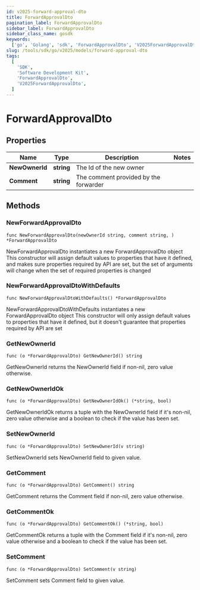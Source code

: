 ```yaml
---
id: v2025-forward-approval-dto
title: ForwardApprovalDto
pagination_label: ForwardApprovalDto
sidebar_label: ForwardApprovalDto
sidebar_class_name: gosdk
keywords:
  ['go', 'Golang', 'sdk', 'ForwardApprovalDto', 'V2025ForwardApprovalDto']
slug: /tools/sdk/go/v2025/models/forward-approval-dto
tags:
  [
    'SDK',
    'Software Development Kit',
    'ForwardApprovalDto',
    'V2025ForwardApprovalDto',
  ]
---
```


# ForwardApprovalDto

## Properties

| Name           | Type       | Description                           | Notes |
| -------------- | ---------- | ------------------------------------- | ----- |
| **NewOwnerId** | **string** | The Id of the new owner               |
| **Comment**    | **string** | The comment provided by the forwarder |

## Methods

### NewForwardApprovalDto

`func NewForwardApprovalDto(newOwnerId string, comment string, ) *ForwardApprovalDto`

NewForwardApprovalDto instantiates a new ForwardApprovalDto object This constructor will assign default values to properties that have it defined, and makes sure properties required by API are set, but the set of arguments will change when the set of required properties is changed

### NewForwardApprovalDtoWithDefaults

`func NewForwardApprovalDtoWithDefaults() *ForwardApprovalDto`

NewForwardApprovalDtoWithDefaults instantiates a new ForwardApprovalDto object This constructor will only assign default values to properties that have it defined, but it doesn't guarantee that properties required by API are set

### GetNewOwnerId

`func (o *ForwardApprovalDto) GetNewOwnerId() string`

GetNewOwnerId returns the NewOwnerId field if non-nil, zero value otherwise.

### GetNewOwnerIdOk

`func (o *ForwardApprovalDto) GetNewOwnerIdOk() (*string, bool)`

GetNewOwnerIdOk returns a tuple with the NewOwnerId field if it's non-nil, zero value otherwise and a boolean to check if the value has been set.

### SetNewOwnerId

`func (o *ForwardApprovalDto) SetNewOwnerId(v string)`

SetNewOwnerId sets NewOwnerId field to given value.

### GetComment

`func (o *ForwardApprovalDto) GetComment() string`

GetComment returns the Comment field if non-nil, zero value otherwise.

### GetCommentOk

`func (o *ForwardApprovalDto) GetCommentOk() (*string, bool)`

GetCommentOk returns a tuple with the Comment field if it's non-nil, zero value otherwise and a boolean to check if the value has been set.

### SetComment

`func (o *ForwardApprovalDto) SetComment(v string)`

SetComment sets Comment field to given value.
